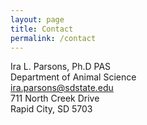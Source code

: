 ```yaml
---
layout: page
title: Contact
permalink: /contact
---
```


Ira L. Parsons, Ph.D PAS  
Department of Animal Science  
[ira.parsons@sdstate.edu](ira.parsons@sdstate.edu)  
711 North Creek Drive  
Rapid City, SD 5703  